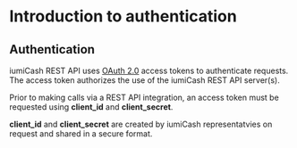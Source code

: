 # Introduction to authentication

## Authentication

iumiCash REST API uses [OAuth 2.0](https://oauth.net/2/) access tokens to authenticate requests. 
The access token authorizes the use of the iumiCash REST API server(s).

Prior to making calls via a REST API integration, an access token must be requested using 
**client_id** and **client_secret**.

**client_id** and **client_secret** are created by iumiCash representatvies on request and shared in a secure format.


[development page]: ../vendors/development_page.md
